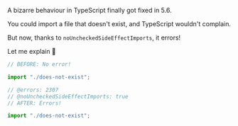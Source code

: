 A bizarre behaviour in TypeScript finally got fixed in 5.6.

You could import a file that doesn't exist, and TypeScript wouldn't complain.

But now, thanks to `noUncheckedSideEffectImports`, it errors!

Let me explain 🧵

```ts twoslash
// BEFORE: No error!

import "./does-not-exist";
```

```ts twoslash
// @errors: 2307
// @noUncheckedSideEffectImports: true
// AFTER: Errors!

import "./does-not-exist";
```
